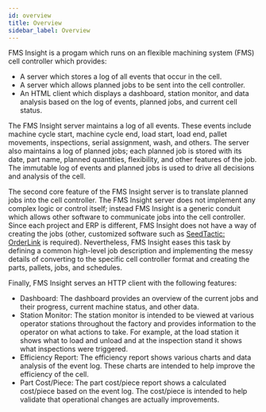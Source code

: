 ```yaml
---
id: overview
title: Overview
sidebar_label: Overview
---
```


FMS Insight is a progam which runs on an flexible machining system (FMS)
cell controller which provides:

* A server which stores a log of all events that occur in the cell.
* A server which allows planned jobs to be sent into the cell controller.
* An HTML client which displays a dashboard, station monitor, and data analysis
  based on the log of events, planned jobs, and current cell status.

The FMS Insight server maintains a log of all
events. These events include machine cycle start, machine cycle end, load
start, load end, pallet movements, inspections, serial assignment, wash, and
others. The server also maintains a log of planned jobs; each planned job is
stored with its date, part name, planned quantities, flexibility, and other
features of the job. The immutable log of events and planned jobs is used to
drive all decisions and analysis of the cell.

The second core feature of the FMS Insight server is to translate planned
jobs into the cell controller. The FMS Insight server does not implement any
complex logic or control itself; instead FMS Insight is a generic conduit
which allows other software to communicate jobs into the cell controller.
Since each project and ERP is different, FMS Insight does not have a way of
creating the jobs (other, customized software such as
[SeedTactic: OrderLink](https://www.seedtactics.com/products/seedtactic-orderlink) is required).
Nevertheless, FMS Insight eases this task by defining a common high-level job
description and implementing the messy details of converting to the specific
cell controller format and creating the parts, pallets, jobs, and schedules.

Finally, FMS Insight serves an HTTP client with the following features:

* Dashboard: The dashboard provides an overview of the current jobs and their
  progress, current machine status, and other data.
* Station Monitor:  The station monitor is intended to be viewed at various operator
  stations throughout the factory and provides information to the operator on what
  actions to take.  For example, at the load station it shows what to load and unload and
  at the inspection stand it shows what inspections were triggered.
* Efficiency Report:  The efficiency report shows various charts and data analysis of the
  event log.  These charts are intended to help improve the efficiency of the cell.
* Part Cost/Piece:  The part cost/piece report shows a calculated cost/piece based on the
  event log.  The cost/piece is intended to help validate that operational changes are
  actually improvements.